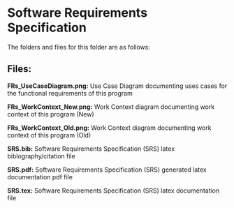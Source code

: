 # Software Requirements Specification

The folders and files for this folder are as follows:

Files:
---

**FRs_UseCaseDiagram.png:** Use Case Diagram documenting uses cases for the functional requirements of this program

**FRs_WorkContext_New.png:** Work Context diagram documenting work context of this program (New)

**FRs_WorkContext_Old.png:** Work Context diagram documenting work context of this program (Old)

**SRS.bib:** Software Requirements Specification (SRS) latex biblography/citation file

**SRS.pdf:** Software Requirements Specification (SRS) generated latex documentation pdf file

**SRS.tex:** Software Requirements Specification (SRS) latex documentation file
